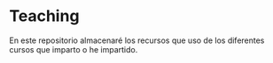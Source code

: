 # Teaching

En este repositorio almacenaré los recursos que uso de los diferentes cursos que imparto o he impartido.